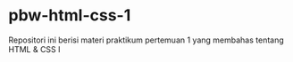 # pbw-html-css-1
Repositori ini berisi materi praktikum pertemuan 1 yang membahas tentang HTML &amp; CSS I
